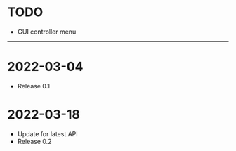 # TODO
- GUI controller menu

---


# 2022-03-04
- Release 0.1

# 2022-03-18
- Update for latest API
- Release 0.2